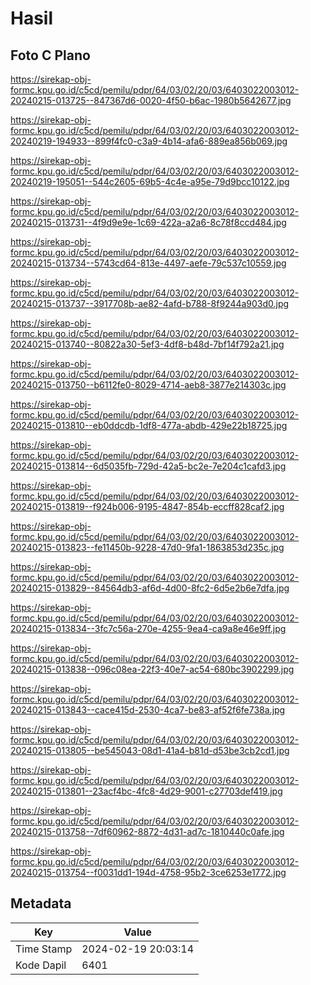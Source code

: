 # Hasil

## Foto C Plano

https://sirekap-obj-formc.kpu.go.id/c5cd/pemilu/pdpr/64/03/02/20/03/6403022003012-20240215-013725--847367d6-0020-4f50-b6ac-1980b5642677.jpg

https://sirekap-obj-formc.kpu.go.id/c5cd/pemilu/pdpr/64/03/02/20/03/6403022003012-20240219-194933--899f4fc0-c3a9-4b14-afa6-889ea856b069.jpg

https://sirekap-obj-formc.kpu.go.id/c5cd/pemilu/pdpr/64/03/02/20/03/6403022003012-20240219-195051--544c2605-69b5-4c4e-a95e-79d9bcc10122.jpg

https://sirekap-obj-formc.kpu.go.id/c5cd/pemilu/pdpr/64/03/02/20/03/6403022003012-20240215-013731--4f9d9e9e-1c69-422a-a2a6-8c78f8ccd484.jpg

https://sirekap-obj-formc.kpu.go.id/c5cd/pemilu/pdpr/64/03/02/20/03/6403022003012-20240215-013734--5743cd64-813e-4497-aefe-79c537c10559.jpg

https://sirekap-obj-formc.kpu.go.id/c5cd/pemilu/pdpr/64/03/02/20/03/6403022003012-20240215-013737--3917708b-ae82-4afd-b788-8f9244a903d0.jpg

https://sirekap-obj-formc.kpu.go.id/c5cd/pemilu/pdpr/64/03/02/20/03/6403022003012-20240215-013740--80822a30-5ef3-4df8-b48d-7bf14f792a21.jpg

https://sirekap-obj-formc.kpu.go.id/c5cd/pemilu/pdpr/64/03/02/20/03/6403022003012-20240215-013750--b6112fe0-8029-4714-aeb8-3877e214303c.jpg

https://sirekap-obj-formc.kpu.go.id/c5cd/pemilu/pdpr/64/03/02/20/03/6403022003012-20240215-013810--eb0ddcdb-1df8-477a-abdb-429e22b18725.jpg

https://sirekap-obj-formc.kpu.go.id/c5cd/pemilu/pdpr/64/03/02/20/03/6403022003012-20240215-013814--6d5035fb-729d-42a5-bc2e-7e204c1cafd3.jpg

https://sirekap-obj-formc.kpu.go.id/c5cd/pemilu/pdpr/64/03/02/20/03/6403022003012-20240215-013819--f924b006-9195-4847-854b-eccff828caf2.jpg

https://sirekap-obj-formc.kpu.go.id/c5cd/pemilu/pdpr/64/03/02/20/03/6403022003012-20240215-013823--fe11450b-9228-47d0-9fa1-1863853d235c.jpg

https://sirekap-obj-formc.kpu.go.id/c5cd/pemilu/pdpr/64/03/02/20/03/6403022003012-20240215-013829--84564db3-af6d-4d00-8fc2-6d5e2b6e7dfa.jpg

https://sirekap-obj-formc.kpu.go.id/c5cd/pemilu/pdpr/64/03/02/20/03/6403022003012-20240215-013834--3fc7c56a-270e-4255-9ea4-ca9a8e46e9ff.jpg

https://sirekap-obj-formc.kpu.go.id/c5cd/pemilu/pdpr/64/03/02/20/03/6403022003012-20240215-013838--096c08ea-22f3-40e7-ac54-680bc3902299.jpg

https://sirekap-obj-formc.kpu.go.id/c5cd/pemilu/pdpr/64/03/02/20/03/6403022003012-20240215-013843--cace415d-2530-4ca7-be83-af52f6fe738a.jpg

https://sirekap-obj-formc.kpu.go.id/c5cd/pemilu/pdpr/64/03/02/20/03/6403022003012-20240215-013805--be545043-08d1-41a4-b81d-d53be3cb2cd1.jpg

https://sirekap-obj-formc.kpu.go.id/c5cd/pemilu/pdpr/64/03/02/20/03/6403022003012-20240215-013801--23acf4bc-4fc8-4d29-9001-c27703def419.jpg

https://sirekap-obj-formc.kpu.go.id/c5cd/pemilu/pdpr/64/03/02/20/03/6403022003012-20240215-013758--7df60962-8872-4d31-ad7c-1810440c0afe.jpg

https://sirekap-obj-formc.kpu.go.id/c5cd/pemilu/pdpr/64/03/02/20/03/6403022003012-20240215-013754--f0031dd1-194d-4758-95b2-3ce6253e1772.jpg


## Metadata

| Key        | Value               |
| ---------- | ------------------- |
| Time Stamp | 2024-02-19 20:03:14 |
| Kode Dapil | 6401                |



